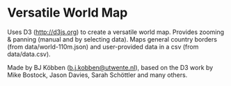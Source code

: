 # Versatile World Map

Uses D3 (http://d3js.org) to create a versatile world map. 
Provides zooming & panning (manual and by selecting data). Maps general country borders (from data/world-110m.json) and user-provided data in a csv (from data/data.csv).

Made by BJ Köbben (b.j.kobben@utwente.nl), based on the D3 work by Mike Bostock, Jason Davies, Sarah Schöttler and many others.